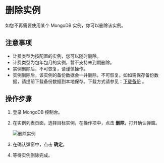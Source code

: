 # 删除实例

如您不再需要使用某个 MongoDB 实例，你可以删除该实例。

## 注意事项
- 计费类型为按配置的实例，您可以随时删除。
- 计费类型为包年包月的实例，暂不支持未到期删除。
- 实例删除后，不可恢复，请谨慎操作。
- 实例删除后，该实例的备份数据会一并删除，不可恢复。如如需保存备份数据，请提前下载备份数据到本地保存。下载方式请参见：[下载备份]() 。

## 操作步骤
1. 登录 MongoDB 控制台。
2. 在实例列表页面，选择目标实例，在操作项中，点击 **删除**，打开确认弹窗。
 
   ![删除实例](https://github.com/jdcloudcom/cn/blob/master/image/mongodb/mongo-014.png)

3. 在确认弹窗中，点击 **确定**。
4. 等待实例删除完成。
